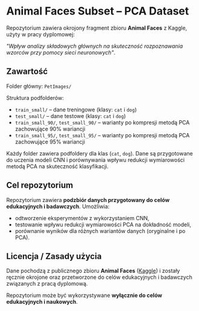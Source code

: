 # Animal Faces Subset – PCA Dataset

Repozytorium zawiera okrojony fragment zbioru **Animal Faces** z Kaggle, użyty w pracy dyplomowej:

*"Wpływ analizy składowych głównych na skuteczność rozpoznawania wzorców przy pomocy sieci neuronowych"*.

## Zawartość

Folder główny: `PetImages/`  

Struktura podfolderów:

- `train_small/` – dane treningowe (klasy: `cat` i `dog`)  
- `test_small/` – dane testowe (klasy: `cat` i `dog`)  
- `train_small_90/`, `test_small_90/` – warianty po kompresji metodą PCA zachowujące 90% wariancji  
- `train_small_95/`, `test_small_95/` – warianty po kompresji metodą PCA zachowujące 95% wariancji  

Każdy folder zawiera podfoldery dla klas (`cat`, `dog`). Dane są przygotowane do uczenia modeli CNN i porównywania wpływu redukcji wymiarowości metodą PCA na skuteczność klasyfikacji.

## Cel repozytorium

Repozytorium zawiera **podzbiór danych przygotowany do celów edukacyjnych i badawczych**. Umożliwia:

- odtworzenie eksperymentów z wykorzystaniem CNN,  
- testowanie wpływu redukcji wymiarowości PCA na dokładność modeli,  
- porównanie wyników dla różnych wariantów danych (oryginalne i po PCA).

## Licencja / Zasady użycia

Dane pochodzą z publicznego zbioru **Animal Faces** ([Kaggle](https://www.kaggle.com/datasets/andrewmvd/animal-faces)) i zostały ręcznie okrojone oraz przetworzone do celów edukacyjnych i badawczych związanych z pracą dyplomową.

Repozytorium może być wykorzystywane **wyłącznie do celów edukacyjnych i naukowych**.

